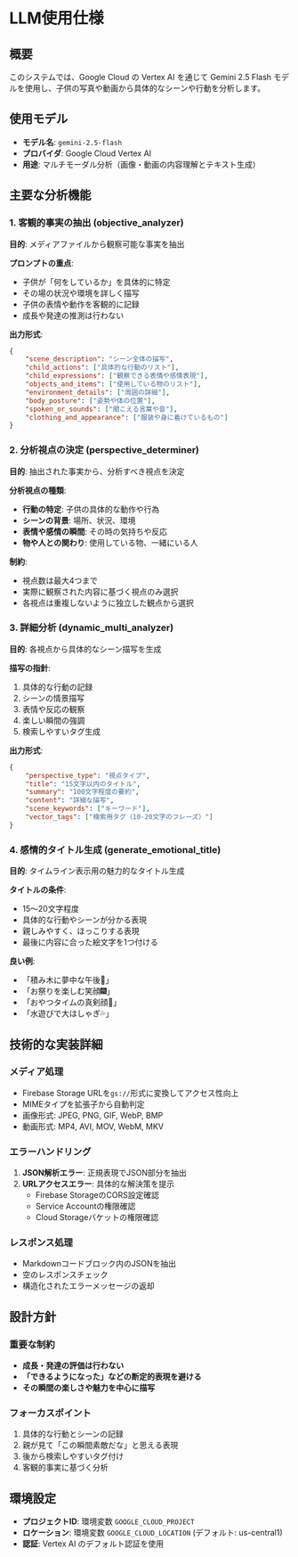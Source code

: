 # LLM使用仕様

## 概要
このシステムでは、Google Cloud の Vertex AI を通じて Gemini 2.5 Flash モデルを使用し、子供の写真や動画から具体的なシーンや行動を分析します。

## 使用モデル
- **モデル名**: `gemini-2.5-flash`
- **プロバイダ**: Google Cloud Vertex AI
- **用途**: マルチモーダル分析（画像・動画の内容理解とテキスト生成）

## 主要な分析機能

### 1. 客観的事実の抽出 (objective_analyzer)
**目的**: メディアファイルから観察可能な事実を抽出

**プロンプトの重点**:
- 子供が「何をしているか」を具体的に特定
- その場の状況や環境を詳しく描写
- 子供の表情や動作を客観的に記録
- 成長や発達の推測は行わない

**出力形式**:
```json
{
    "scene_description": "シーン全体の描写",
    "child_actions": ["具体的な行動のリスト"],
    "child_expressions": ["観察できる表情や感情表現"],
    "objects_and_items": ["使用している物のリスト"],
    "environment_details": ["周囲の詳細"],
    "body_posture": ["姿勢や体の位置"],
    "spoken_or_sounds": ["聞こえる言葉や音"],
    "clothing_and_appearance": ["服装や身に着けているもの"]
}
```

### 2. 分析視点の決定 (perspective_determiner)
**目的**: 抽出された事実から、分析すべき視点を決定

**分析視点の種類**:
- **行動の特定**: 子供の具体的な動作や行為
- **シーンの背景**: 場所、状況、環境
- **表情や感情の瞬間**: その時の気持ちや反応
- **物や人との関わり**: 使用している物、一緒にいる人

**制約**:
- 視点数は最大4つまで
- 実際に観察された内容に基づく視点のみ選択
- 各視点は重複しないように独立した観点から選択

### 3. 詳細分析 (dynamic_multi_analyzer)
**目的**: 各視点から具体的なシーン描写を生成

**描写の指針**:
1. 具体的な行動の記録
2. シーンの情景描写
3. 表情や反応の観察
4. 楽しい瞬間の強調
5. 検索しやすいタグ生成

**出力形式**:
```json
{
    "perspective_type": "視点タイプ",
    "title": "15文字以内のタイトル",
    "summary": "100文字程度の要約",
    "content": "詳細な描写",
    "scene_keywords": ["キーワード"],
    "vector_tags": ["検索用タグ（10-20文字のフレーズ）"]
}
```

### 4. 感情的タイトル生成 (generate_emotional_title)
**目的**: タイムライン表示用の魅力的なタイトル生成

**タイトルの条件**:
- 15〜20文字程度
- 具体的な行動やシーンが分かる表現
- 親しみやすく、ほっこりする表現
- 最後に内容に合った絵文字を1つ付ける

**良い例**:
- 「積み木に夢中な午後🧱」
- 「お祭りを楽しむ笑顔🎆」
- 「おやつタイムの真剣顔🍪」
- 「水遊びで大はしゃぎ💦」

## 技術的な実装詳細

### メディア処理
- Firebase Storage URLを`gs://`形式に変換してアクセス性向上
- MIMEタイプを拡張子から自動判定
- 画像形式: JPEG, PNG, GIF, WebP, BMP
- 動画形式: MP4, AVI, MOV, WebM, MKV

### エラーハンドリング
1. **JSON解析エラー**: 正規表現でJSON部分を抽出
2. **URLアクセスエラー**: 具体的な解決策を提示
   - Firebase StorageのCORS設定確認
   - Service Accountの権限確認
   - Cloud Storageバケットの権限確認

### レスポンス処理
- Markdownコードブロック内のJSONを抽出
- 空のレスポンスチェック
- 構造化されたエラーメッセージの返却

## 設計方針

### 重要な制約
- **成長・発達の評価は行わない**
- **「できるようになった」などの断定的表現を避ける**
- **その瞬間の楽しさや魅力を中心に描写**

### フォーカスポイント
1. 具体的な行動とシーンの記録
2. 親が見て「この瞬間素敵だな」と思える表現
3. 後から検索しやすいタグ付け
4. 客観的事実に基づく分析

## 環境設定
- **プロジェクトID**: 環境変数 `GOOGLE_CLOUD_PROJECT`
- **ロケーション**: 環境変数 `GOOGLE_CLOUD_LOCATION` (デフォルト: us-central1)
- **認証**: Vertex AI のデフォルト認証を使用